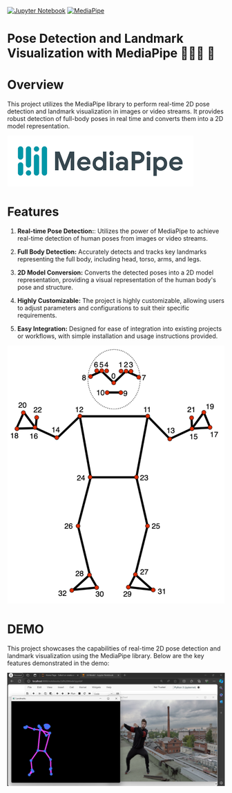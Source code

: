 [![Jupyter Notebook](https://img.shields.io/badge/Jupyter%20Notebook-%23F37626.svg?style=flat&logo=jupyter&logoColor=white)](https://jupyter.org/)
[![MediaPipe](https://img.shields.io/badge/MediaPipe-%23316192.svg?style=flat&logo=mediapipe&logoColor=white)](https://mediapipe.dev/)



# Pose Detection and Landmark Visualization with MediaPipe 🕺🤸‍♂️ 🤗

# Overview

This project utilizes the MediaPipe library to perform real-time 2D pose detection and landmark visualization in images or video streams. It provides robust detection of full-body poses in real time and converts them into a 2D model representation.



![Inputs](Mediapipe.png)

# Features

1) **Real-time Pose Detection:**: Utilizes the power of MediaPipe to achieve real-time detection of human poses from images or video streams.

2) **Full Body Detection:** Accurately detects and tracks key landmarks representing the full body, including head, torso, arms, and legs.

3) **2D Model Conversion:** Converts the detected poses into a 2D model representation, providing a visual representation of the human body's pose and structure.

4) **Highly Customizable:** The project is highly customizable, allowing users to adjust parameters and configurations to suit their specific requirements.

5) **Easy Integration:** Designed for ease of integration into existing projects or workflows, with simple installation and usage instructions provided.

![Inputs](pose.png)

# DEMO

This project showcases the capabilities of real-time 2D pose detection and landmark visualization using the MediaPipe library. Below are the key features demonstrated in the demo: 

![Inputs](Demo_.png)


   


